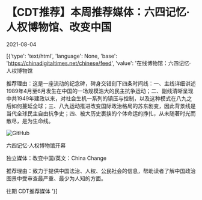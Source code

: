 # 【CDT推荐】本周推荐媒体：六四记忆·人权博物馆、改变中国

2021-08-04

[{'type': 'text/html', 'language': None, 'base': 'https://chinadigitaltimes.net/chinese/feed', 'value': '在线博物馆：六四记忆·人权博物馆

推荐理由：这是一座流动的纪念碑，碑身交错刻下四条时间线：一、主线详细讲述1989年4月至6月发生在中国的一场规模浩大的民主抗争运动；二、副线清晰呈现中共1949年建政以来，对社会生机一系列的镇压与控制，以及这种模式在八九之后如何蔓延全球；三、八九运动推进改变国际政治格局的苏东剧变，因此背景线是当代全球民主自由抗争史；四、被大历史裹挟的个体命运的挣扎，从未随著时光而散尽，是为生命线。

![GitHub](https://chinadigitaltimes.net/chinese/files/2021/08/poster_1-scaled.jpg)

六四记忆·人权博物馆开幕



独立媒体：改变中国/英文：China Change

推荐理由：致力于提供中国法治、人权、公民社会的信息，帮助读者了解中国政治图景中受审查最严重、最少为人知的方面。

往期 CDT推荐媒体 '}]